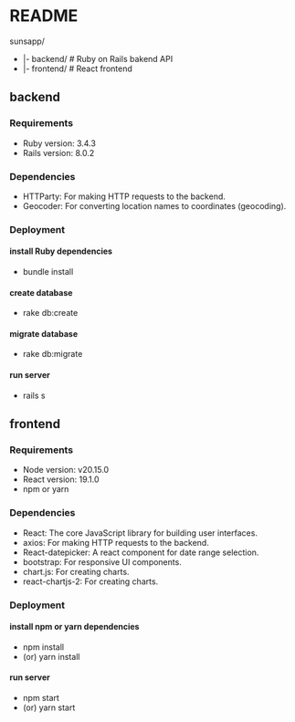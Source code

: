 # README

sunsapp/
* |- backend/     # Ruby on Rails bakend API
* |- frontend/    # React frontend


## backend

### Requirements
* Ruby version: 3.4.3
* Rails version: 8.0.2

### Dependencies
* HTTParty: For making HTTP requests to the backend.
* Geocoder: For converting location names to coordinates (geocoding).

### Deployment

#### install Ruby dependencies
* bundle install

#### create database
* rake db:create

#### migrate database
* rake db:migrate

#### run server
* rails s


## frontend

### Requirements
* Node version: v20.15.0
* React version: 19.1.0
* npm or yarn

### Dependencies
* React: The core JavaScript library for building user interfaces.
* axios: For making HTTP requests to the backend.
* React-datepicker: A react component for date range selection.
* bootstrap: For responsive UI components.
* chart.js: For creating charts.
* react-chartjs-2: For creating charts.

### Deployment

#### install npm or yarn dependencies
* npm install 
* (or) yarn install

#### run server
* npm start
* (or) yarn start